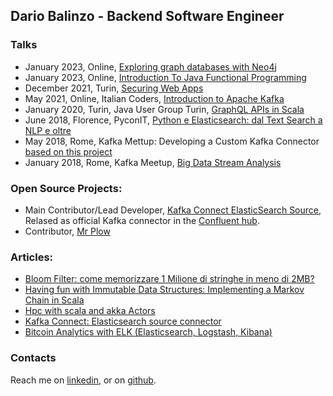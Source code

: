 ## Dario Balinzo - Backend Software Engineer


### Talks
- January 2023, Online, [Exploring graph databases with Neo4j](https://www.youtube.com/watch?v=7oFCkWtNVyE)
- January 2023, Online, [Introduction To Java Functional Programming](https://www.youtube.com/watch?v=kAw4nyKswHY)
- December 2021, Turin, [Securing Web Apps](https://m0lecon.it/) 
- May 2021, Online, Italian Coders, [Introduction to Apache Kafka](https://www.youtube.com/watch?v=Qpqdu378r0s)
- January 2020, Turin, Java User Group Turin, [GraphQL APIs in Scala](https://jugtorino.org/2020/01/29/meeting-gennaio-2020.html) 
- June 2018, Florence, PyconIT, [Python e Elasticsearch: dal Text Search a NLP e oltre](https://www.youtube.com/watch?v=t39lnVSROpQ)
- May 2018, Rome, Kafka Mettup: Developing a Custom Kafka Connector [based on this project](https://dariobalinzo.medium.com/kafka-connect-elasticsearch-source-connector-1a8c16a0e8eb)
- January 2018, Rome, Kafka Meetup, [Big Data Stream Analysis](https://www.slideshare.net/Codemotion/stefano-pampaloni-big-data-streaming-analysis-without-code)

### Open Source Projects:
- Main Contributor/Lead Developer, [Kafka Connect ElasticSearch Source](https://github.com/DarioBalinzo/kafka-connect-elasticsearch-source), Relased as official Kafka connector in the [Confluent hub](https://www.confluent.io/hub/dariobalinzo/kafka-connect-elasticsearch-source).
- Contributor, [Mr Plow](https://github.com/Ringloop/mr-plow)

### Articles:
- [Bloom Filter: come memorizzare 1 Milione di stringhe in meno di 2MB?
](https://dariobalinzo.medium.com/bloom-filter-come-memorizzare-1-milione-di-stringhe-in-meno-di-2mb-c5116e5303c5)
- [Having fun with Immutable Data Structures: Implementing a Markov Chain in Scala](https://dariobalinzo.medium.com/having-fun-with-immutable-data-structures-implementing-a-markov-chain-in-scala-165a111e19f5)
- [Hpc with scala and akka Actors](https://dariobalinzo.medium.com/hpc-with-scala-and-akka-actors-38e43aa87634)
- [Kafka Connect: Elasticsearch source connector](https://dariobalinzo.medium.com/kafka-connect-elasticsearch-source-connector-1a8c16a0e8eb)
- [Bitcoin Analytics with ELK (Elasticsearch, Logstash, Kibana)](https://medium.com/bitcoin-analytics-with-elk-elasticsearch-logstash/bitcoin-analytics-with-elk-elasticsearch-logstash-kibana-f67db8d9654c)

### Contacts

Reach me on [linkedin](https://www.linkedin.com/in/dario-balinzo/), 
or on [github](https://github.com/DarioBalinzo).

